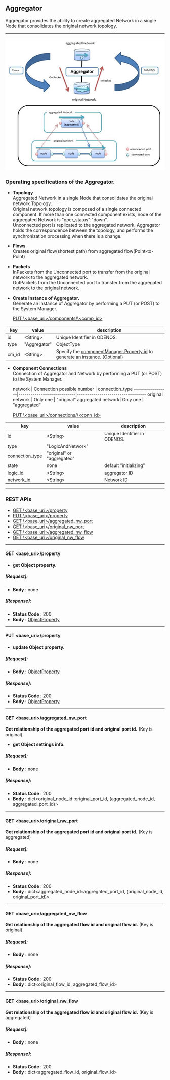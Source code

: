 ﻿
## Aggregator

Aggregator provides the ability to create aggregated Network in a single Node that consolidates the original network topology.

----

<img src="./images/Aggregator.jpg">

### Operating specifications of the Aggregator.

 * **Topology**  
 Aggregated Network in a single Node that consolidates the original network Topology.  
 Original network topology is composed of a single connected component.
 If more than one connected component exists, node of the  aggregated Network is "oper_status":"down".  
 Unconnected port is replicated to the aggregated network.
 Aggregator holds the correspondence between the topology, and performs the synchronization processing when there is a change.

 * **Flows**  
 Creates original flow(shortest path) from aggregated flow(Point-to-Point)   

 * **Packets**  
 InPackets from the Unconnected port to transfer from the original network to the aggregated network.  
 OutPackets from the Unconnected port to transfer from the aggregated network to the original network.  



* **Create Instance of Aggregator.**  
  Generate an instance of Aggregator by performing a PUT (or POST) to the System Manager.

  [PUT \\<base_uri>/components/\\<comp_id>](./SystemManager.html#PUTcomponents_id)

**key** | **value** | **description**                                   
--------|-----------|--------------
id      | \<String> |Unique Identifier in ODENOS.
type    | "Aggregator" |ObjectType
cm_id   | \<String> |Specify the [componentManager.Property.id](./DataClass.html#ObjectProperty) to generate an instance. (Optional)

* **Component Connections**  
  Connection of Aggregator and Network by performing a PUT (or POST) to the System Manager.

  network        | Connection possible number | connection_type 
-----------------|----------------------------|----------------------------------
original network | Only one                   | "original"
aggregated network| Only one                   | "aggregated"

  [PUT \\<base_uri>/connections/\\<conn_id>](./SystemManager.html#PUTconnections_id)

**key**          | **value**                  | **description**                                   
-----------------|----------------------------|---------------------------
id               | \<String>                  |Unique Identifier in ODENOS.    
type 　　 　     | "LogicAndNetwork"          |
connection_type  | "original" or  "aggregated"|                                                 
state            | none                       | default "initializing"
logic_id         | \<String>                  |aggregator ID                                 
network_id       | \<String>                  |Network ID                               


----

### REST APIs
  * [GET \\<base_uri>/property](#GETproperty)
  * [PUT \\<base_uri>/property](#PUTproperty)
  * [GET \\<base_uri>/aggregated_nw_port](#GETaggregated_nw_port)
  * [GET \\<base_uri>/original_nw_port](#GEToriginal_nw_port)
  * [GET \\<base_uri>/aggregated_nw_flow](#GETaggregated_nw_flow)
  * [GET \\<base_uri>/original_nw_flow](#GEToriginal_nw_flow)


----
#### <a name="GETproperty"> GET \<base_uri>/property</a>
  * **get Object property.**
##### [Request]:   
  * **Body** : none 
##### [Response]:
  * **Status Code** : 200
  * **Body** :  [ObjectProperty](./DataClass.html#ObjectProperty)
 
----
#### <a name="PUTproperty"> PUT \<base_uri>/property</a>
  * **update Object property.**
##### [Request]:   
  * **Body** :  [ObjectProperty](./DataClass.html#ObjectProperty)
##### [Response]:
  * **Status Code** : 200
  * **Body** :  [ObjectProperty](./DataClass.html#ObjectProperty)

----
#### <a name="GETaggregated_nw_port"> GET \<base_uri>/aggregated_nw_port</a>
**Get relationship of the aggregated port id and original port id.**
(Key is  original)

  * **get Object settings info.**
##### [Request]:   
  * **Body** : none 
##### [Response]:
  * **Status Code** : 200
  * **Body** : dict<original_node_id::original_port_id, (aggregated_node_id, aggregated_port_id)>

----
#### <a name="GEToriginal_nw_port">GET \<base_uri>/original_nw_port</a>
**Get relationship of the aggregated port id and original port id.**
(Key is aggregated)

##### [Request]:   
  * **Body** : none 
##### [Response]:
  * **Status Code** : 200
  * **Body** : dict<aggregated_node_id::aggregated_port_id, (original_node_id, original_port_id)>


----
#### <a name="GETaggregated_nw_flow">GET \<base_uri>/aggregated_nw_flow</a>
**Get relationship of the aggregated flow id and original flow id.**
(Key is  original)

##### [Request]:   
  * **Body** : none 
##### [Response]:
  * **Status Code** : 200
  * **Body** : dict<original_flow_id, aggregated_flow_id>

----
#### <a name="GEToriginal_nw_flow">GET \<base_uri>/original_nw_flow</a>
**Get relationship of the aggregated flow id and original flow id.**
(Key is  aggregated)

##### [Request]:   
  * **Body** : none 
##### [Response]:
  * **Status Code** : 200
  * **Body** : dict<aggregated_flow_id, original_flow_id>
